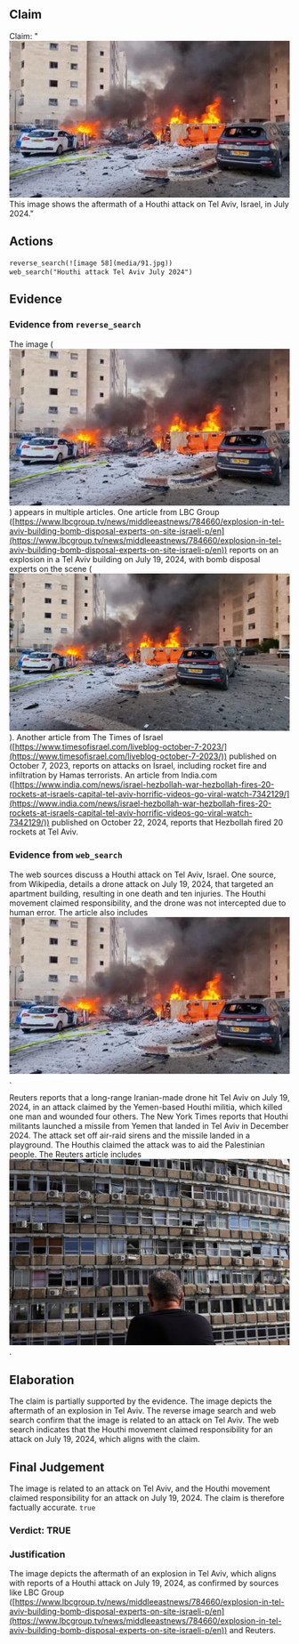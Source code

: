 ## Claim
Claim: "![image 58](media/91.jpg) This image shows the aftermath of a Houthi attack on Tel Aviv, Israel, in July 2024."

## Actions
```
reverse_search(![image 58](media/91.jpg))
web_search("Houthi attack Tel Aviv July 2024")
```

## Evidence
### Evidence from `reverse_search`
The image (![image 58](media/91.jpg)) appears in multiple articles. One article from LBC Group ([https://www.lbcgroup.tv/news/middleeastnews/784660/explosion-in-tel-aviv-building-bomb-disposal-experts-on-site-israeli-p/en](https://www.lbcgroup.tv/news/middleeastnews/784660/explosion-in-tel-aviv-building-bomb-disposal-experts-on-site-israeli-p/en)) reports on an explosion in a Tel Aviv building on July 19, 2024, with bomb disposal experts on the scene (![image 2339](media/2025-07-20_11-10-1753009835-648534.jpg)). Another article from The Times of Israel ([https://www.timesofisrael.com/liveblog-october-7-2023/](https://www.timesofisrael.com/liveblog-october-7-2023/)) published on October 7, 2023, reports on attacks on Israel, including rocket fire and infiltration by Hamas terrorists. An article from India.com ([https://www.india.com/news/israel-hezbollah-war-hezbollah-fires-20-rockets-at-israels-capital-tel-aviv-horrific-videos-go-viral-watch-7342129/](https://www.india.com/news/israel-hezbollah-war-hezbollah-fires-20-rockets-at-israels-capital-tel-aviv-horrific-videos-go-viral-watch-7342129/)) published on October 22, 2024, reports that Hezbollah fired 20 rockets at Tel Aviv.


### Evidence from `web_search`
The web sources discuss a Houthi attack on Tel Aviv, Israel. One source, from Wikipedia, details a drone attack on July 19, 2024, that targeted an apartment building, resulting in one death and ten injuries. The Houthi movement claimed responsibility, and the drone was not intercepted due to human error. The article also includes ![image 58](media/91.jpg).

Reuters reports that a long-range Iranian-made drone hit Tel Aviv on July 19, 2024, in an attack claimed by the Yemen-based Houthi militia, which killed one man and wounded four others. The New York Times reports that Houthi militants launched a missile from Yemen that landed in Tel Aviv in December 2024. The attack set off air-raid sirens and the missile landed in a playground. The Houthis claimed the attack was to aid the Palestinian people. The Reuters article includes ![image 131](media/2025-07-18_13-28-1752845302-912611.jpg).


## Elaboration
The claim is partially supported by the evidence. The image depicts the aftermath of an explosion in Tel Aviv. The reverse image search and web search confirm that the image is related to an attack on Tel Aviv. The web search indicates that the Houthi movement claimed responsibility for an attack on July 19, 2024, which aligns with the claim.


## Final Judgement
The image is related to an attack on Tel Aviv, and the Houthi movement claimed responsibility for an attack on July 19, 2024. The claim is therefore factually accurate. `true`

### Verdict: TRUE

### Justification
The image depicts the aftermath of an explosion in Tel Aviv, which aligns with reports of a Houthi attack on July 19, 2024, as confirmed by sources like LBC Group ([https://www.lbcgroup.tv/news/middleeastnews/784660/explosion-in-tel-aviv-building-bomb-disposal-experts-on-site-israeli-p/en](https://www.lbcgroup.tv/news/middleeastnews/784660/explosion-in-tel-aviv-building-bomb-disposal-experts-on-site-israeli-p/en)) and Reuters.
